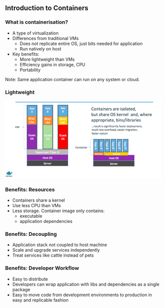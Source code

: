 ## Introduction to Containers



### What is containerisation?

* A type of virtualization
* Differences from traditional VMs
   * Does not replicate entire OS, just bits needed for application
   * Run natively on host
* Key benefits:
   * More lightweight than VMs
   * Efficiency gains in storage, CPU
   * Portability

Note: Same application container can run on any system or cloud.



### Lightweight <!-- .slide: class="image-slide" --> 
![Docker](img/containers-as-lightweight-vms.png "Docker")



### Benefits: Resources

* Containers share a kernel
* Use less CPU than VMs
* Less storage. Container image only contains:
   * executable
   * application dependencies


### Benefits: Decoupling

* Application stack not coupled to host machine
* Scale and upgrade services independently
* Treat services like cattle instead of pets 


### Benefits: Developer Workflow

* Easy to distribute
* Developers can wrap application with libs and dependencies as a single package 
* Easy to move code from development environments to production in easy and replicable fashion 

